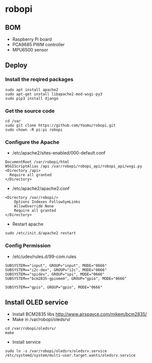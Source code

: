 # robopi
## BOM
* Raspberry Pi board
* PCA9685 PWM controller
* MPU6500 sensor

## Deploy

### Install the reqired packages
```
sudo apt install apache2
sudo apt-get install libapache2-mod-wsgi-py3
sudo pip3 install django
```

### Get the source code
```
cd /var
sudo git clone https://github.com/Youmu/robopi.git
sudo chown -R pi:pi robopi
```

### Configure the Apache
* /etc/apache2/sites-enabled/000-default.conf
```
DocumentRoot /var/robopi/html
WSGIScriptAlias /api /var/robopi/robopi_api/robopi_api/wsgi.py
<Directory /api>
  Require all granted
</Directory>
```
* /etc/apache2/apache2.conf
```
<Directory /var/robopi/>
    Options Indexes FollowSymLinks
    AllowOverride None
    Require all granted
</Directory>
```
* Restart apache
```
sudo /etc/init.d/apache2 restart
```

### Config Permission
* /etc/udev/rules.d/99-com.rules
```
SUBSYSTEM=="input", GROUP="input", MODE="0666"
SUBSYSTEM=="i2c-dev", GROUP="i2c", MODE="0666"
SUBSYSTEM=="spidev", GROUP="spi", MODE="0666"
SUBSYSTEM=="bcm2835-gpiomem", GROUP="gpio", MODE="0666"

SUBSYSTEM=="gpio", GROUP="gpio", MODE="0666"
```

## Install OLED service
* Install BCM2835 libs
http://www.airspayce.com/mikem/bcm2835/
* Make in /var/robopi/oledsrv/
```
cd /var/robopi/oledsrv/
make
```
* Install service
```
sudo ln -s /var/robopi/oledsrv/oledsrv.service /etc/systemd/system/multi-user.target.wants/oledsrv.service
```


